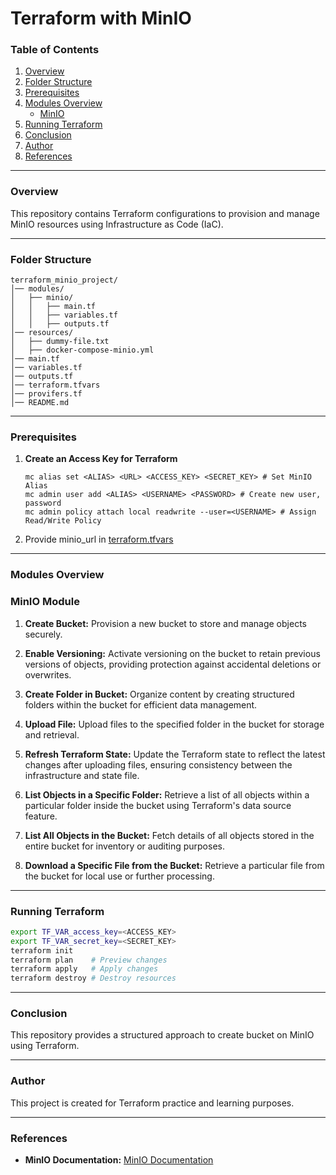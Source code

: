  # Terraform with MinIO
 
 ### Table of Contents
 1. [Overview](#overview)
 2. [Folder Structure](#folder-structure)
 3. [Prerequisites](#prerequisites)
 4. [Modules Overview](#modules-overview)
    - [MinIO](#minio-module)
 6. [Running Terraform](#running-terraform)
 7. [Conclusion](#conclusion)
 8. [Author](#author)
 9. [References](#references)

 ---

### Overview
This repository contains Terraform configurations to provision and manage MinIO resources using Infrastructure as Code (IaC).

---

### Folder Structure
```
terraform_minio_project/
│── modules/
│   ├── minio/
│   │   ├── main.tf
│   │   ├── variables.tf
│   │   ├── outputs.tf
│── resources/
│   ├── dummy-file.txt
│   ├── docker-compose-minio.yml
│── main.tf
│── variables.tf
│── outputs.tf
│── terraform.tfvars
│── provifers.tf
│── README.md
```

---

### Prerequisites
1. **Create an Access Key for Terraform**
    ```
    mc alias set <ALIAS> <URL> <ACCESS_KEY> <SECRET_KEY> # Set MinIO Alias
    mc admin user add <ALIAS> <USERNAME> <PASSWORD> # Create new user, password
    mc admin policy attach local readwrite --user=<USERNAME> # Assign Read/Write Policy
    ```
2. Provide minio_url in [terraform.tfvars](terraform.tfvars)

---

### Modules Overview
### **MinIO Module**
1. **Create Bucket:** Provision a new bucket to store and manage objects securely.  

2. **Enable Versioning:** Activate versioning on the bucket to retain previous versions of objects, providing protection against accidental deletions or overwrites.   

3. **Create Folder in Bucket:** Organize content by creating structured folders within the bucket for efficient data management.  

4. **Upload File:** Upload files to the specified folder in the bucket for storage and retrieval.  

5. **Refresh Terraform State:** Update the Terraform state to reflect the latest changes after uploading files, ensuring consistency between the infrastructure and state file.  

6. **List Objects in a Specific Folder:** Retrieve a list of all objects within a particular folder inside the bucket using Terraform's data source feature.  

7. **List All Objects in the Bucket:** Fetch details of all objects stored in the entire bucket for inventory or auditing purposes.  

8. **Download a Specific File from the Bucket:** Retrieve a particular file from the bucket for local use or further processing.  

---

### Running Terraform
```sh
export TF_VAR_access_key=<ACCESS_KEY>
export TF_VAR_secret_key=<SECRET_KEY>
terraform init
terraform plan    # Preview changes
terraform apply   # Apply changes
terraform destroy # Destroy resources
```

---

### Conclusion
This repository provides a structured approach to create bucket on MinIO using Terraform.

---

### Author
This project is created for Terraform practice and learning purposes.

---

### References
- **MinIO Documentation:** [MinIO Documentation](https://registry.terraform.io/providers/aminueza/minio/latest/docs)